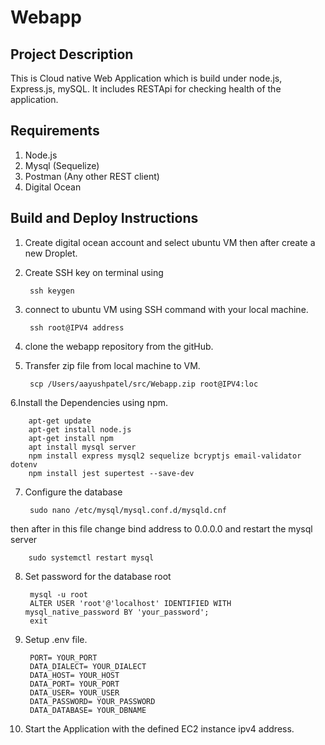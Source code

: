 # Webapp
## Project Description 

This is Cloud native Web Application which is build under node.js, Express.js, mySQL. It includes RESTApi for checking health of the application.

## Requirements 

1. Node.js 
2. Mysql (Sequelize)
3. Postman (Any other REST client)
4. Digital Ocean 

## Build and Deploy Instructions


1. Create digital ocean account and select ubuntu VM then after create a new Droplet.
2. Create SSH key on terminal using 

        ssh keygen

3. connect to ubuntu VM using SSH command with your local machine.

        ssh root@IPV4 address


4. clone the webapp repository from the gitHub.
5. Transfer zip file from local machine to VM.
    
        scp /Users/aayushpatel/src/Webapp.zip root@IPV4:loc

6.Install the Dependencies using npm.

        apt-get update
        apt-get install node.js
        apt-get install npm
        apt install mysql server
        npm install express mysql2 sequelize bcryptjs email-validator dotenv
        npm install jest supertest --save-dev

7. Configure the database 

        sudo nano /etc/mysql/mysql.conf.d/mysqld.cnf
    
 then after in this file change bind address to 0.0.0.0 and restart the mysql server

        sudo systemctl restart mysql

8. Set password for the database root 

        mysql -u root
        ALTER USER 'root'@'localhost' IDENTIFIED WITH mysql_native_password BY 'your_password';
        exit

9. Setup .env file. 

        PORT= YOUR_PORT
        DATA_DIALECT= YOUR_DIALECT
        DATA_HOST= YOUR_HOST
        DATA_PORT= YOUR_PORT
        DATA_USER= YOUR_USER
        DATA_PASSWORD= YOUR_PASSWORD
        DATA_DATABASE= YOUR_DBNAME
5. Start the Application with the defined EC2 instance ipv4 address. 
##
